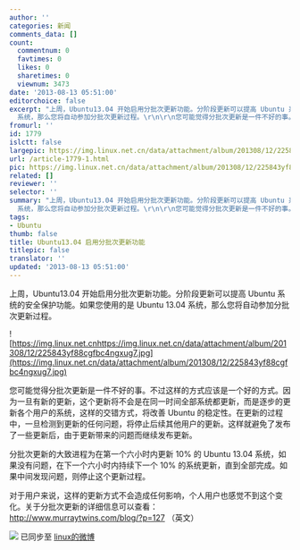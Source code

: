 ```yaml
---
author: ''
categories: 新闻
comments_data: []
count:
  commentnum: 0
  favtimes: 0
  likes: 0
  sharetimes: 0
  viewnum: 3473
date: '2013-08-13 05:51:00'
editorchoice: false
excerpt: "上周，Ubuntu13.04 开始启用分批次更新功能。分阶段更新可以提高 Ubuntu 系统的安全保护功能。如果您使用的是 Ubuntu 13.04
  系统，那么您将自动参加分批次更新过程。\r\n\r\n您可能觉得分批次更新是一件不好的事。不过这样 ..."
fromurl: ''
id: 1779
islctt: false
largepic: https://img.linux.net.cn/data/attachment/album/201308/12/225843yf88cgfbc4ngxug7.jpg
url: /article-1779-1.html
pic: https://img.linux.net.cn/data/attachment/album/201308/12/225843yf88cgfbc4ngxug7.jpg.thumb.jpg
related: []
reviewer: ''
selector: ''
summary: "上周，Ubuntu13.04 开始启用分批次更新功能。分阶段更新可以提高 Ubuntu 系统的安全保护功能。如果您使用的是 Ubuntu 13.04
  系统，那么您将自动参加分批次更新过程。\r\n\r\n您可能觉得分批次更新是一件不好的事。不过这样 ..."
tags:
- Ubuntu
thumb: false
title: Ubuntu13.04 启用分批次更新功能
titlepic: false
translator: ''
updated: '2013-08-13 05:51:00'
---
```


上周，Ubuntu13.04 开始启用分批次更新功能。分阶段更新可以提高 Ubuntu 系统的安全保护功能。如果您使用的是 Ubuntu 13.04 系统，那么您将自动参加分批次更新过程。


![https://img.linux.net.cnhttps://img.linux.net.cn/data/attachment/album/201308/12/225843yf88cgfbc4ngxug7.jpg](https://img.linux.net.cn/data/attachment/album/201308/12/225843yf88cgfbc4ngxug7.jpg)


您可能觉得分批次更新是一件不好的事。不过这样的方式应该是一个好的方式。因为一旦有新的更新，这个更新将不会是在同一时间全部系统都更新，而是逐步的更新各个用户的系统，这样的交错方式，将改善 Ubuntu 的稳定性。在更新的过程中，一旦检测到更新的任何问题，将停止后续其他用户的更新。这样就避免了发布了一些更新后，由于更新带来的问题而继续发布更新。


分批次更新的大致进程为在第一个六小时内更新 10% 的 Ubuntu 13.04 系统，如果没有问题，在下一个六小时内持续下一个 10% 的系统更新，直到全部完成。如果中间发现问题，则停止这个更新过程。


对于用户来说，这样的更新方式不会造成任何影响，个人用户也感觉不到这个变化。关于分批次更新的详细信息可以查看：<http://www.murraytwins.com/blog/?p=127> （英文）


![](https://img.linux.net.cn/xwb/images/bgimg/icon_logo.png) 已同步至 [linux的微博](http://weibo.com/1772191555/A4uFu6da9)